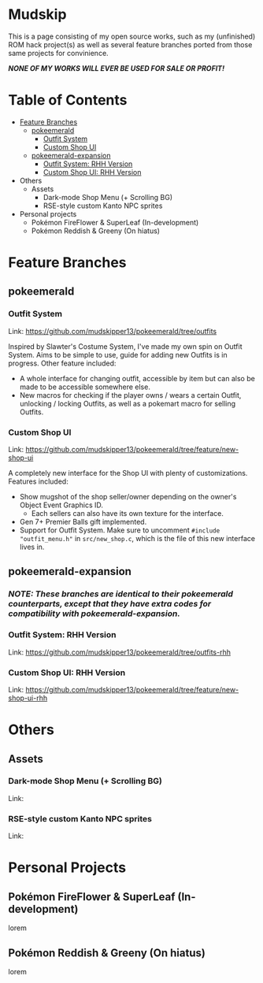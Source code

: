 # Mudskip

This is a page consisting of my open source works, such as my (unfinished) ROM hack project(s) as well as several feature branches ported from those same projects for convinience.

***NONE OF MY WORKS WILL EVER BE USED FOR SALE OR PROFIT!***

# Table of Contents

- [Feature Branches](https://mudskipper13.github.io/#feature-branches)
  - [pokeemerald](https://mudskipper13.github.io/#pokeemerald)
    - [Outfit System](https://mudskipper13.github.io/#outfit-system)
    - [Custom Shop UI](https://mudskipper13.github.io/#custom-shop-ui)
  - [pokeemerald-expansion](https://mudskipper13.github.io/#pokeemerald-expansion)
    - [Outfit System: RHH Version](https://mudskipper13.github.io/#outfit-system-rhh-version)
    - [Custom Shop UI: RHH Version](https://mudskipper13.github.io/#custom-shop-ui-rhh-version)
- Others
  - Assets
    - Dark-mode Shop Menu (+ Scrolling BG)
    - RSE-style custom Kanto NPC sprites
- Personal projects
  - Pokémon FireFlower & SuperLeaf (In-development)
  - Pokémon Reddish & Greeny (On hiatus)

# Feature Branches

## pokeemerald

### Outfit System

Link: https://github.com/mudskipper13/pokeemerald/tree/outfits

Inspired by Slawter's Costume System, I've made my own spin on Outfit System. Aims to be simple to use, guide for adding new Outfits is in progress. Other feature included:

- A whole interface for changing outfit, accessible by item but can also be made to be accessible somewhere else.
- New macros for checking if the player owns / wears a certain Outfit, unlocking / locking Outfits, as well as a pokemart macro for selling Outfits.

### Custom Shop UI

Link: https://github.com/mudskipper13/pokeemerald/tree/feature/new-shop-ui

A completely new interface for the Shop UI with plenty of customizations. Features included:

- Show mugshot of the shop seller/owner depending on the owner's Object Event Graphics ID.
  - Each sellers can also have its own texture for the interface.
- Gen 7+ Premier Balls gift implemented.
- Support for Outfit System. Make sure to uncomment `#include "outfit_menu.h"` in `src/new_shop.c`, which is the file of this new interface lives in.

## pokeemerald-expansion

### _NOTE: These branches are identical to their pokeemerald counterparts, except that they have extra codes for compatibility with pokeemerald-expansion._

### Outfit System: RHH Version

Link: https://github.com/mudskipper13/pokeemerald/tree/outfits-rhh

### Custom Shop UI: RHH Version

Link: https://github.com/mudskipper13/pokeemerald/tree/feature/new-shop-ui-rhh

# Others

## Assets

### Dark-mode Shop Menu (+ Scrolling BG)

Link: 

### RSE-style custom Kanto NPC sprites

Link: 

# Personal Projects

## Pokémon FireFlower & SuperLeaf (In-development)

lorem

## Pokémon Reddish & Greeny (On hiatus)

lorem
